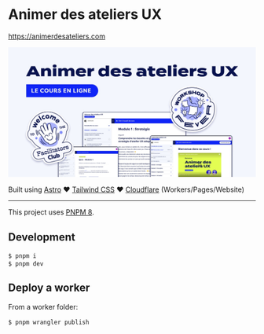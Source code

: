 # Animer des ateliers UX

https://animerdesateliers.com

![Animer des ateliers UX](./packages/website/public/sn-sharing.jpg)

Built using [Astro](https://astro.build/) ♥️ [Tailwind CSS](https://tailwindcss.com/) ♥️ [Cloudflare](https://developers.cloudflare.com/) (Workers/Pages/Website)

---

This project uses [PNPM 8](https://pnpm.io/installation).

## Development

```
$ pnpm i
$ pnpm dev
```

## Deploy a worker

From a worker folder:

```
$ pnpm wrangler publish
```
